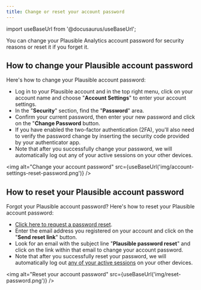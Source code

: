 ```yaml
---
title: Change or reset your account password
---
```


import useBaseUrl from '@docusaurus/useBaseUrl';

You can change your Plausible Analytics account password for security reasons or reset it if you forget it. 

## How to change your Plausible account password 

Here's how to change your Plausible account password:

* Log in to your Plausible account and in the top right menu, click on your account name and choose "**Account Settings**" to enter your account settings.
* In the "**Security**" section, find the "**Password**" area.
* Confirm your current password, then enter your new password and click on the "**Change Password** button.
* If you have enabled the two-factor authentication (2FA), you'll also need to verify the password change by inserting the security code provided by your authenticator app.
* Note that after you successfully change your password, we will automatically log out any of your active sessions on your other devices.

<img alt="Change your account password" src={useBaseUrl('img/account-settings-reset-password.png')} />

## How to reset your Plausible account password

Forgot your Plausible account password? Here's how to reset your Plausible account password:

* [Click here to request a password reset](https://plausible.io/password/request-reset).
* Enter the email address you registered on your account and click on the "**Send reset link**" button.
* Look for an email with the subject line "**Plausible password reset**" and click on the link within that email to change your account password.
* Note that after you successfully reset your password, we will automatically log out [any of your active sessions](login-management.md) on your other devices.

<img alt="Reset your account password" src={useBaseUrl('img/reset-password.png')} />
